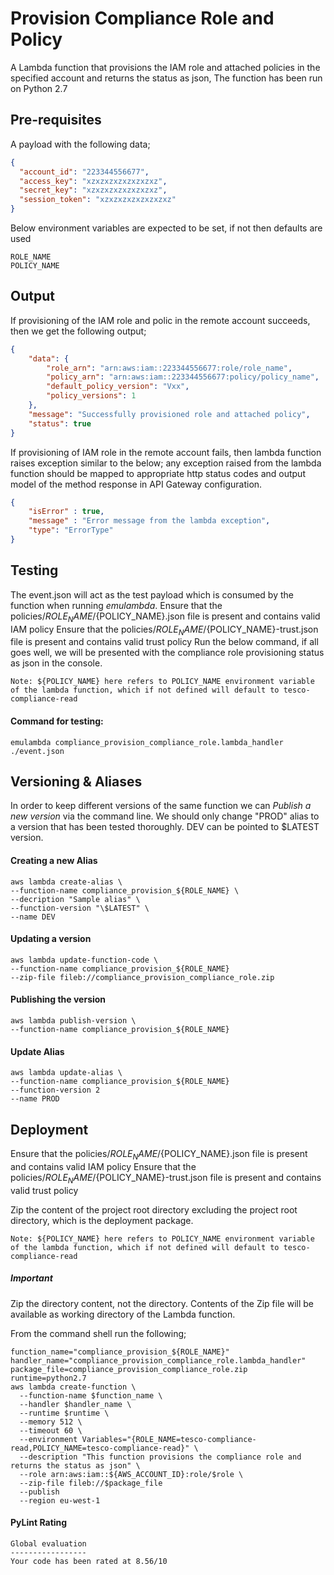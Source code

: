 # Provision Compliance Role and Policy

A Lambda function that provisions the IAM role and attached policies in the specified account and returns the status as json, The function has been run on Python 2.7

## Pre-requisites

A payload with the following data;

```json
{
  "account_id": "223344556677",
  "access_key": "xzxzxzxzxzxzxzxz",
  "secret_key": "xzxzxzxzxzxzxzxz",
  "session_token": "xzxzxzxzxzxzxzxz"
}

```
Below environment variables are expected to be set, if not then defaults are used

```
ROLE_NAME
POLICY_NAME
```

## Output

If provisioning of the IAM role and polic in the remote account succeeds, then we get the following output;

```json
{
    "data": {
        "role_arn": "arn:aws:iam::223344556677:role/role_name",
        "policy_arn": "arn:aws:iam::223344556677:policy/policy_name",
        "default_policy_version": "Vxx",
        "policy_versions": 1
    },
    "message": "Successfully provisioned role and attached policy",
    "status": true
}
```

If provisioning of IAM role in the remote account fails, then lambda function raises exception similar to the below;
any exception raised from the lambda function should be mapped to appropriate http status codes and output model of the method response in API Gateway configuration.

```json
{
    "isError" : true,
    "message" : "Error message from the lambda exception",
    "type": "ErrorType"
}
```


##  Testing
The event.json will act as the test payload which is consumed by the function when running *emulambda*.
Ensure that the policies/${ROLE_NAME}/${POLICY_NAME}.json file is present and contains valid IAM policy
Ensure that the policies/${ROLE_NAME}/${POLICY_NAME}-trust.json file is present and contains valid trust policy
Run the below command, if all goes well, we will be presented with the compliance role provisioning status as json in the console.

`Note:
${POLICY_NAME} here refers to POLICY_NAME environment variable of the lambda function, which if not defined will default to tesco-compliance-read`

#### Command for testing:
`emulambda compliance_provision_compliance_role.lambda_handler ./event.json`

## Versioning & Aliases

In order to keep different versions of the same function we can *Publish a new version* via the command line. We should only change "PROD" alias to a version that has been tested thoroughly. DEV can be pointed to $LATEST version.

#### Creating a new Alias
```
aws lambda create-alias \
--function-name compliance_provision_${ROLE_NAME} \
--decription "Sample alias" \
--function-version "\$LATEST" \
--name DEV
```

#### Updating a version
```
aws lambda update-function-code \
--function-name compliance_provision_${ROLE_NAME}
--zip-file fileb://compliance_provision_compliance_role.zip
```

#### Publishing the version
```
aws lambda publish-version \
--function-name compliance_provision_${ROLE_NAME}
```

#### Update Alias
```
aws lambda update-alias \
--function-name compliance_provision_${ROLE_NAME}
--function-version 2
--name PROD
```

## Deployment

Ensure that the policies/${ROLE_NAME}/${POLICY_NAME}.json file is present and contains valid IAM policy
Ensure that the policies/${ROLE_NAME}/${POLICY_NAME}-trust.json file is present and contains valid trust policy

Zip the content of the project root directory excluding the project root directory, which is the deployment package.

`Note:
${POLICY_NAME} here refers to POLICY_NAME environment variable of the lambda function, which if not defined will default to tesco-compliance-read`

##### Important
Zip the directory content, not the directory.
Contents of the Zip file will be available as working directory of the Lambda function.

From the command shell run the following;
```
function_name="compliance_provision_${ROLE_NAME}"
handler_name="compliance_provision_compliance_role.lambda_handler"
package_file=compliance_provision_compliance_role.zip
runtime=python2.7
aws lambda create-function \
  --function-name $function_name \
  --handler $handler_name \
  --runtime $runtime \
  --memory 512 \
  --timeout 60 \
  --environment Variables="{ROLE_NAME=tesco-compliance-read,POLICY_NAME=tesco-compliance-read}" \
  --description "This function provisions the compliance role and returns the status as json" \
  --role arn:aws:iam::${AWS_ACCOUNT_ID}:role/$role \
  --zip-file fileb://$package_file
  --publish
  --region eu-west-1
```

#### PyLint Rating
```
Global evaluation
-----------------
Your code has been rated at 8.56/10
```
